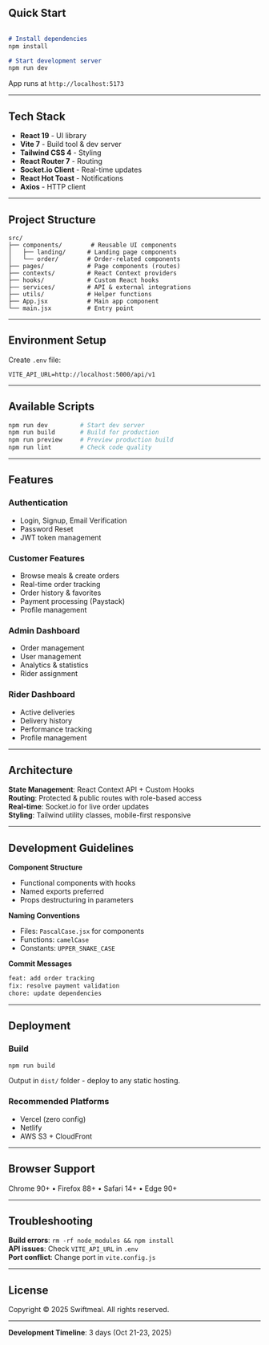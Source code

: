 ## Quick Start

```markdown

# Install dependencies
npm install

# Start development server
npm run dev
```

App runs at `http://localhost:5173`

---

## Tech Stack

- **React 19** - UI library
- **Vite 7** - Build tool & dev server
- **Tailwind CSS 4** - Styling
- **React Router 7** - Routing
- **Socket.io Client** - Real-time updates
- **React Hot Toast** - Notifications
- **Axios** - HTTP client

---

## Project Structure

```
src/
├── components/        # Reusable UI components
│   ├── landing/      # Landing page components
│   └── order/        # Order-related components
├── pages/            # Page components (routes)
├── contexts/         # React Context providers
├── hooks/            # Custom React hooks
├── services/         # API & external integrations
├── utils/            # Helper functions
├── App.jsx           # Main app component
└── main.jsx          # Entry point
```

---

## Environment Setup

Create `.env` file:

```env
VITE_API_URL=http://localhost:5000/api/v1
```

---

## Available Scripts

```bash
npm run dev         # Start dev server
npm run build       # Build for production
npm run preview     # Preview production build
npm run lint        # Check code quality
```

---

## Features

### Authentication
- Login, Signup, Email Verification
- Password Reset
- JWT token management

### Customer Features
- Browse meals & create orders
- Real-time order tracking
- Order history & favorites
- Payment processing (Paystack)
- Profile management

### Admin Dashboard
- Order management
- User management
- Analytics & statistics
- Rider assignment

### Rider Dashboard
- Active deliveries
- Delivery history
- Performance tracking
- Profile management

---

## Architecture

**State Management**: React Context API + Custom Hooks  
**Routing**: Protected & public routes with role-based access  
**Real-time**: Socket.io for live order updates  
**Styling**: Tailwind utility classes, mobile-first responsive  

---

## Development Guidelines

**Component Structure**
- Functional components with hooks
- Named exports preferred
- Props destructuring in parameters

**Naming Conventions**
- Files: `PascalCase.jsx` for components
- Functions: `camelCase`
- Constants: `UPPER_SNAKE_CASE`

**Commit Messages**
```bash
feat: add order tracking
fix: resolve payment validation
chore: update dependencies
```

---

## Deployment

### Build

```bash
npm run build
```

Output in `dist/` folder - deploy to any static hosting.

### Recommended Platforms
- Vercel (zero config)
- Netlify
- AWS S3 + CloudFront

---

## Browser Support

Chrome 90+ • Firefox 88+ • Safari 14+ • Edge 90+

---

## Troubleshooting

**Build errors**: `rm -rf node_modules && npm install`  
**API issues**: Check `VITE_API_URL` in `.env`  
**Port conflict**: Change port in `vite.config.js`

---

## License

Copyright © 2025 Swiftmeal. All rights reserved.

---

**Development Timeline**: 3 days (Oct 21-23, 2025) 
